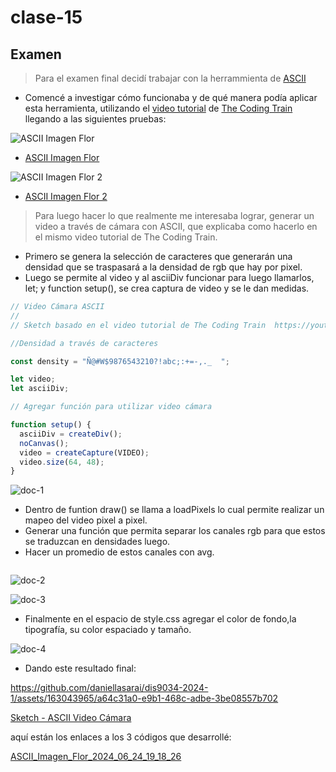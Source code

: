 # clase-15
## Examen 
> Para el examen final decidí trabajar con la herrammienta de [ASCII](https://www.tetoki.eu/asciiart/)
- Comencé a investigar cómo funcionaba y de qué manera podía aplicar esta herramienta, utilizando el [video tutorial](https://youtu.be/55iwMYv8tGI?si=27dvJOpGSa8W4LV-) de [The Coding Train](https://thecodingtrain.com/) llegando a las siguientes pruebas:

![ASCII Imagen Flor](https://github.com/daniellasarai/dis9034-2024-1/assets/163043965/09624524-cace-4522-be7a-8a1dc5f90429)
- [ASCII Imagen Flor](https://editor.p5js.org/daniellasarai/sketches/_CxYBktuh)

![ASCII Imagen Flor 2](https://github.com/daniellasarai/dis9034-2024-1/assets/163043965/4672341b-2d48-45ba-b7a5-5f995df75e8e)
- [ASCII Imagen Flor 2](https://editor.p5js.org/daniellasarai/sketches/0igG_06mG)

> Para luego hacer lo que realmente me interesaba lograr, generar un video a través de cámara con ASCII, que explicaba como hacerlo en el mismo video tutorial de The Coding Train.
- Primero se genera la selección de caracteres que generarán una densidad que se traspasará a la densidad de rgb que hay por pixel.
- Luego se permite al video y al asciiDiv funcionar para luego llamarlos, let; y function setup(), se crea captura de video y se le dan medidas.

```javascript
// Video Cámara ASCII
//
// Sketch basado en el video tutorial de The Coding Train  https://youtu.be/55iwMYv8tGI?si=JPM8JiAxjQ4Ufuz7

//Densidad a través de caracteres

const density = "Ñ@#W$9876543210?!abc;:+=-,._  ";

let video;
let asciiDiv;

// Agregar función para utilizar video cámara

function setup() {
  asciiDiv = createDiv();
  noCanvas();
  video = createCapture(VIDEO);
  video.size(64, 48);
}

```

![doc-1](https://github.com/daniellasarai/dis9034-2024-1/assets/163043965/4cf85af1-6235-4c86-9c16-a7457849e631)

- Dentro de funtion draw() se llama a loadPixels lo cual permite realizar un mapeo del video pixel a pixel.
- Generar una función que permita separar los canales rgb para que estos se traduzcan en densidades luego.
- Hacer un promedio de estos canales con avg.
```

```
![doc-2](https://github.com/daniellasarai/dis9034-2024-1/assets/163043965/5ecd822e-0f21-4acf-bff5-c94932d7a10e)

![doc-3](https://github.com/daniellasarai/dis9034-2024-1/assets/163043965/e86a6c45-5cfa-489f-9f8f-b9b4c3d672f2)

- Finalmente en el espacio de style.css agregar el color de fondo,la tipografía, su color espaciado y tamaño.

![doc-4](https://github.com/daniellasarai/dis9034-2024-1/assets/163043965/821379a5-e4bf-47e6-b2fd-076acb40b975)

- Dando este resultado final:

https://github.com/daniellasarai/dis9034-2024-1/assets/163043965/a64c31a0-e9b1-468c-adbe-3be08557b702

[Sketch - ASCII Video Cámara](https://editor.p5js.org/daniellasarai/sketches/tij33uGJv)

aquí están los enlaces a los 3 códigos que desarrollé:

[ASCII_Imagen_Flor_2024_06_24_19_18_26](./ASCII_Imagen_Flor_2024_06_24_19_18_26)

